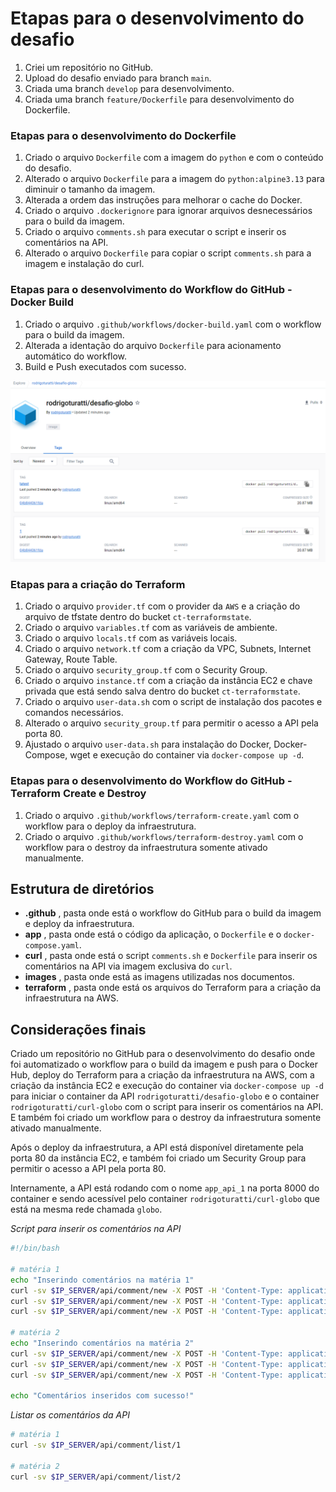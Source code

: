 # Etapas para o desenvolvimento do desafio

1. Criei um repositório no GitHub.
1. Upload do desafio enviado para branch `main`.
1. Criada uma branch `develop` para desenvolvimento.
1. Criada uma branch `feature/Dockerfile` para desenvolvimento do Dockerfile.

### Etapas para o desenvolvimento do Dockerfile
1. Criado o arquivo `Dockerfile` com a imagem do `python` e com o conteúdo do desafio.
1. Alterado o arquivo `Dockerfile` para a imagem do `python:alpine3.13` para diminuir o tamanho da imagem.
1. Alterada a ordem das instruções para melhorar o cache do Docker.
1. Criado o arquivo `.dockerignore` para ignorar arquivos desnecessários para o build da imagem. 
1. Criado o arquivo `comments.sh` para executar o script e inserir os comentários na API.
1. Alterado o arquivo `Dockerfile` para copiar o script `comments.sh` para a imagem e instalação do curl.

### Etapas para o desenvolvimento do Workflow do GitHub - Docker Build
1. Criado o arquivo `.github/workflows/docker-build.yaml` com o workflow para o build da imagem.
1. Alterada a identação do arquivo `Dockerfile` para acionamento automático do workflow.
1. Build e Push executados com sucesso.

![Build and Push](images/dockerhub-tag1.png)

### Etapas para a criação do Terraform
1. Criado o arquivo `provider.tf` com o provider da `AWS` e a criação do arquivo de tfstate dentro do bucket `ct-terraformstate`.
1. Criado o arquivo `variables.tf` com as variáveis de ambiente.
1. Criado o arquivo `locals.tf` com as variáveis locais.
1. Criado o arquivo `network.tf` com a criação da VPC, Subnets, Internet Gateway, Route Table.
1. Criado o arquivo `security_group.tf` com o Security Group.
1. Criado o arquivo `instance.tf` com a criação da instância EC2 e chave privada que está sendo salva dentro do bucket `ct-terraformstate`.
1. Criado o arquivo `user-data.sh` com o script de instalação dos pacotes e comandos necessários.    
1. Alterado o arquivo `security_group.tf` para permitir o acesso a API pela porta 80.
1. Ajustado o arquivo `user-data.sh` para instalação do Docker, Docker-Compose, wget e execução do container via `docker-compose up -d`.

### Etapas para o desenvolvimento do Workflow do GitHub - Terraform Create e Destroy
1. Criado o arquivo `.github/workflows/terraform-create.yaml` com o workflow para o deploy da infraestrutura.
1. Criado o arquivo `.github/workflows/terraform-destroy.yaml` com o workflow para o destroy da infraestrutura somente ativado manualmente.

## Estrutura de diretórios

 - **.github** , pasta onde está o workflow do GitHub para o build da imagem e deploy da infraestrutura.
 - **app** , pasta onde está o código da aplicação, o `Dockerfile` e o `docker-compose.yaml`.
 -  **curl** , pasta onde está o script `comments.sh` e `Dockerfile` para inserir os comentários na API via imagem exclusiva do `curl`.
 -  **images** , pasta onde está as imagens utilizadas nos documentos.
 -  **terraform** , pasta onde está os arquivos do Terraform para a criação da infraestrutura na AWS.

## Considerações finais

Criado um repositório no GitHub para o desenvolvimento do desafio onde foi automatizado o workflow para o build da imagem e push para o Docker Hub, deploy do Terraform para a criação da infraestrutura na AWS, com a criação da instância EC2 e execução do container via `docker-compose up -d` para iniciar o container da API `rodrigoturatti/desafio-globo` e o container `rodrigoturatti/curl-globo` com o script para inserir os comentários na API. E também foi criado um workflow para o destroy da infraestrutura somente ativado manualmente.

Após o deploy da infraestrutura, a API está disponível diretamente pela porta 80 da instância EC2, e também foi criado um Security Group para permitir o acesso a API pela porta 80.

Internamente, a API está rodando com o nome `app_api_1` na porta 8000 do container e sendo acessível pelo container `rodrigoturatti/curl-globo` que está na mesma rede chamada `globo`.

*Script para inserir os comentários na API*

```bash
#!/bin/bash

# matéria 1
echo "Inserindo comentários na matéria 1"
curl -sv $IP_SERVER/api/comment/new -X POST -H 'Content-Type: application/json' -d '{"email":"alice@example.com","comment":"first post!","content_id":1}'
curl -sv $IP_SERVER/api/comment/new -X POST -H 'Content-Type: application/json' -d '{"email":"alice@example.com","comment":"ok, now I am gonna say something more useful","content_id":1}'
curl -sv $IP_SERVER/api/comment/new -X POST -H 'Content-Type: application/json' -d '{"email":"bob@example.com","comment":"I agree","content_id":1}'

# matéria 2
echo "Inserindo comentários na matéria 2"
curl -sv $IP_SERVER/api/comment/new -X POST -H 'Content-Type: application/json' -d '{"email":"bob@example.com","comment":"I guess this is a good thing","content_id":2}'
curl -sv $IP_SERVER/api/comment/new -X POST -H 'Content-Type: application/json' -d '{"email":"charlie@example.com","comment":"Indeed, dear Bob, I believe so as well","content_id":2}'
curl -sv $IP_SERVER/api/comment/new -X POST -H 'Content-Type: application/json' -d '{"email":"eve@example.com","comment":"Nah, you both are wrong","content_id":2}'

echo "Comentários inseridos com sucesso!"
```

*Listar os comentários da API*

```bash
# matéria 1
curl -sv $IP_SERVER/api/comment/list/1

# matéria 2
curl -sv $IP_SERVER/api/comment/list/2
```